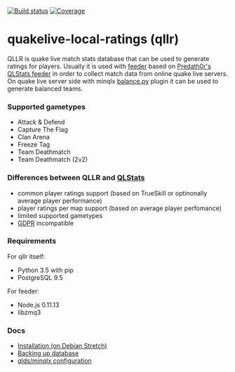 [![Build status](https://travis-ci.org/em92/quakelive-local-ratings.svg?branch=master)](https://travis-ci.org/em92/quakelive-local-ratings)
[![Coverage](https://codecov.io/gh/em92/quakelive-local-ratings/branch/master/graph/badge.svg)](https://codecov.io/gh/em92/quakelive-local-ratings)

# quakelive-local-ratings (qllr)

QLLR is quake live match stats database that can be used to generate ratings for players.
Usually it is used with [feeder](https://github.com/em92/qlstats-feeder-mini) based on [Predath0r's](https://github.com/PredatH0r) [QLStats feeder](https://github.com/PredatH0r/XonStat/feeder) in order to collect match data from online quake live servers.
On quake live server side with minqlx [balance.py](https://github.com/MinoMino/minqlx-plugins/blob/master/balance.py) plugin it can be used to generate balanced teams.

### Supported gametypes

* Attack & Defend
* Capture The Flag
* Clan Arena
* Freeze Tag
* Team Deathmatch
* Team Deathmatch (2v2)

### Differences between QLLR and [QLStats](http://qlstats.net/)

* common player ratings support (based on TrueSkill or optinonally average player performance)
* player ratings per map support (based on average player perfomance)
* limited supported gametypes
* [GDPR](http://eur-lex.europa.eu/eli/reg/2016/679/oj) incompatible

### Requirements

For qllr itself:
* Python 3.5 with pip
* PostgreSQL 9.5

For feeder:
* Node.js 0.11.13
* libzmq3

### Docs

* [Installation (on Debian Stretch)](docs/install.md)
* [Backing up database](docs/backup.md)
* [qlds/minqlx configuration](docs/minqlx_config.md)
